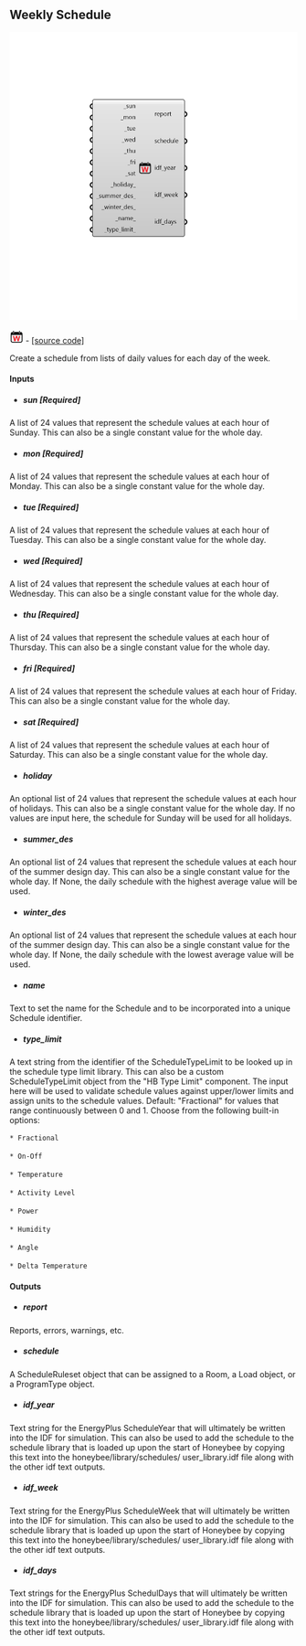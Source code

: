 ## Weekly Schedule

![](../../images/components/Weekly_Schedule.png)

![](../../images/icons/Weekly_Schedule.png) - [[source code]](https://github.com/ladybug-tools/honeybee-grasshopper-energy/blob/master/honeybee_grasshopper_energy/src//HB%20Weekly%20Schedule.py)


Create a schedule from lists of daily values for each day of the week. 



#### Inputs
* ##### sun [Required]
A list of 24 values that represent the schedule values at each hour of Sunday. This can also be a single constant value for the whole day. 
* ##### mon [Required]
A list of 24 values that represent the schedule values at each hour of Monday. This can also be a single constant value for the whole day. 
* ##### tue [Required]
A list of 24 values that represent the schedule values at each hour of Tuesday. This can also be a single constant value for the whole day. 
* ##### wed [Required]
A list of 24 values that represent the schedule values at each hour of Wednesday. This can also be a single constant value for the whole day. 
* ##### thu [Required]
A list of 24 values that represent the schedule values at each hour of Thursday. This can also be a single constant value for the whole day. 
* ##### fri [Required]
A list of 24 values that represent the schedule values at each hour of Friday. This can also be a single constant value for the whole day. 
* ##### sat [Required]
A list of 24 values that represent the schedule values at each hour of Saturday. This can also be a single constant value for the whole day. 
* ##### holiday 
An optional list of 24 values that represent the schedule values at each hour of holidays. This can also be a single constant value for the whole day. If no values are input here, the schedule for Sunday will be used for all holidays. 
* ##### summer_des 
An optional list of 24 values that represent the schedule values at each hour of the summer design day. This can also be a single constant value for the whole day. If None, the daily schedule with the highest average value will be used. 
* ##### winter_des 
An optional list of 24 values that represent the schedule values at each hour of the summer design day. This can also be a single constant value for the whole day. If None, the daily schedule with the lowest average value will be used. 
* ##### name 
Text to set the name for the Schedule and to be incorporated into a unique Schedule identifier. 
* ##### type_limit 
A text string from the identifier of the ScheduleTypeLimit to be looked up in the schedule type limit library. This can also be a custom ScheduleTypeLimit object from the "HB Type Limit" component. The input here will be used to validate schedule values against upper/lower limits and assign units to the schedule values. Default: "Fractional" for values that range continuously between 0 and 1. Choose from the following built-in options: 

    * Fractional

    * On-Off

    * Temperature

    * Activity Level

    * Power

    * Humidity

    * Angle

    * Delta Temperature

#### Outputs
* ##### report
Reports, errors, warnings, etc. 
* ##### schedule
A ScheduleRuleset object that can be assigned to a Room, a Load object, or a ProgramType object. 
* ##### idf_year
Text string for the EnergyPlus ScheduleYear that will ultimately be written into the IDF for simulation. This can also be used to add the schedule to the schedule library that is loaded up upon the start of Honeybee by copying this text into the honeybee/library/schedules/ user_library.idf file along with the other idf text outputs. 
* ##### idf_week
Text string for the EnergyPlus ScheduleWeek that will ultimately be written into the IDF for simulation. This can also be used to add the schedule to the schedule library that is loaded up upon the start of Honeybee by copying this text into the honeybee/library/schedules/ user_library.idf file along with the other idf text outputs. 
* ##### idf_days
Text strings for the EnergyPlus SchedulDays that will ultimately be written into the IDF for simulation. This can also be used to add the schedule to the schedule library that is loaded up upon the start of Honeybee by copying this text into the honeybee/library/schedules/ user_library.idf file along with the other idf text outputs. 